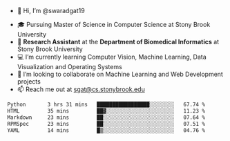 - 👋 Hi, I’m @swaradgat19
<!-- - 👀 I’m interested in  -->
- 🎓 Pursuing Master of Science in Computer Science at Stony Brook University
- :microscope: **Research Assistant** at the **Department of Biomedical Informatics** at Stony Brook University 
- 💻 I’m currently learning Computer Vision, Machine Learning, Data Visualization and Operating Systems
- 💞️ I’m looking to collaborate on Machine Learning and Web Development projects 
- 📫 Reach me out at sgat@cs.stonybrook.edu

<!--START_SECTION:waka-->

```txt
Python       3 hrs 31 mins   █████████████████░░░░░░░░   67.74 %
HTML         35 mins         ██▓░░░░░░░░░░░░░░░░░░░░░░   11.23 %
Markdown     23 mins         ██░░░░░░░░░░░░░░░░░░░░░░░   07.64 %
RPMSpec      23 mins         ██░░░░░░░░░░░░░░░░░░░░░░░   07.51 %
YAML         14 mins         █▒░░░░░░░░░░░░░░░░░░░░░░░   04.76 %
```

<!--END_SECTION:waka-->

<!---
swaradgat19/swaradgat19 is a ✨ special ✨ repository because its `README.md` (this file) appears on your GitHub profile.
You can click the Preview link to take a look at your changes.
--->
